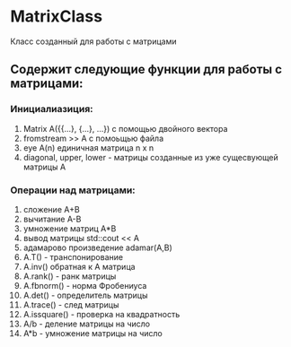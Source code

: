 # MatrixClass
Класс созданный для работы с матрицами
## Содержит следующие функции для работы с матрицами:
### Инициалиазиция:
1) Matrix A({{...}, {...}, ...}) с помощью двойного вектора
2) fromstream >> A с помоьщью файла
3) eye A(n) единичная матрица n x n
4) diagonal, upper, lower - матрицы созданные из уже сущесвующей матрицы А

### Операции над матрицами:
1) сложение A+B
2) вычитание A-B
3) умножение матриц A*B
4) вывод матрицы std::cout << A
5) адамарово произведение adamar(A,B)
6) A.T() - транспонирование
7) A.inv() обратная к А матрица
8) A.rank() - ранк матрицы
9) A.fbnorm() - норма Фробениуса
10) A.det() - определитель матрицы
11) A.trace() - след матрицы
12) A.issquare() - проверка на квадратность
13) A/b - деление матрицы на число
14) A*b - умножение матрицы на число

